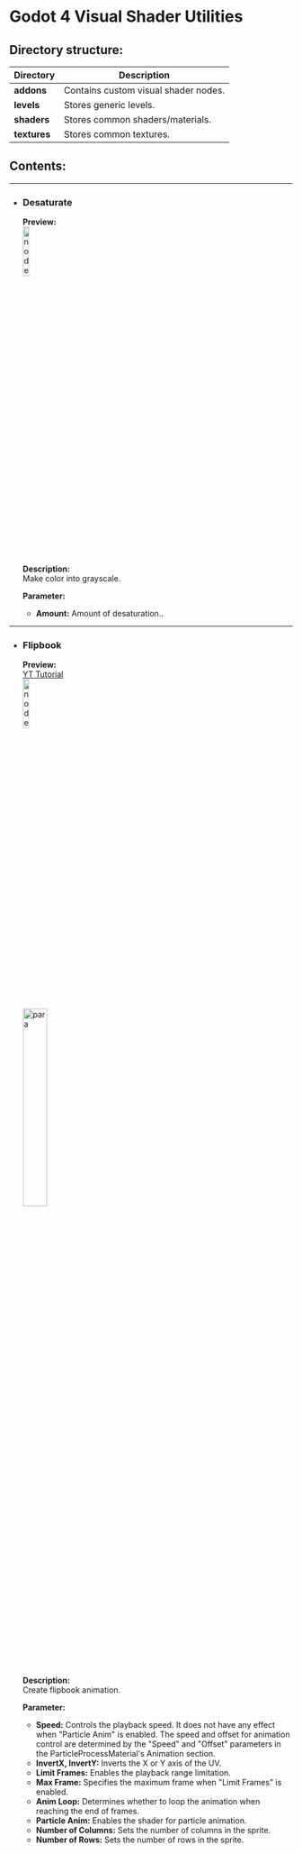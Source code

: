 # Godot 4 Visual Shader Utilities

## Directory structure:
| Directory | Description |
| --- | --- |
| **addons** | Contains custom visual shader nodes. |
| **levels** | Stores generic levels. |
| **shaders** | Stores common shaders/materials. |
| **textures** | Stores common textures. |

## Contents:
---
 
- ### Desaturate
  **Preview:**  
  <img src="https://github.com/Kextex/Godot_4_Visual_Shader_Utilities/assets/114914897/ce7bb6c4-3359-46eb-b2c3-5a2728aede3d" alt="node" width="15%" height="15%">  

  **Description:**  
  Make color into grayscale.
  
  **Parameter:**  
  - **Amount:** Amount of desaturation..

---

- ### Flipbook
  **Preview:**  
  [YT Tutorial](https://youtu.be/Ccmso1cfEIA)  
  <img src="https://github.com/Kextex/Godot_4_Visual_Shader_Utilities/assets/114914897/17b5a619-355a-44fc-ac9d-c8faaa35181f" alt="node" width="15%" height="15%">  
  <img src="https://github.com/Kextex/Godot_4_Visual_Shader_Utilities/assets/114914897/bdab5b70-f9cb-4da7-9159-1fe73d4ae10c" alt="para" width="30%" height="30%">

  
  **Description:**  
  Create flipbook animation.
  
  **Parameter:**
  - **Speed:** Controls the playback speed. It does not have any effect when "Particle Anim" is enabled. The speed and offset for animation control are determined by the "Speed" and "Offset" parameters in the ParticleProcessMaterial's Animation section.
  - **InvertX, InvertY:** Inverts the X or Y axis of the UV.
  - **Limit Frames:** Enables the playback range limitation.
  - **Max Frame:** Specifies the maximum frame when "Limit Frames" is enabled.
  - **Anim Loop:** Determines whether to loop the animation when reaching the end of frames.
  - **Particle Anim:** Enables the shader for particle animation.
  - **Number of Columns:** Sets the number of columns in the sprite.
  - **Number of Rows:** Sets the number of rows in the sprite.
